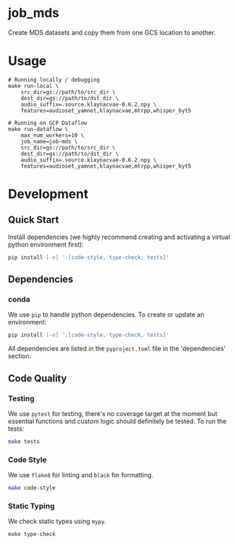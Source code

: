# job_mds

Create MDS datasets and copy them from one GCS location to another.

# Usage
```
# Running locally / debugging
make run-local \
    src_dir=gs://path/to/src_dir \
    dest_dir=gs://path/to/dst_dir \
    audio_suffix=.source.klaynacvae-0.6.2.npy \
    features=audioset_yamnet,klaynacvae,mtrpp,whisper_byt5

# Running on GCP Dataflow
make run-dataflow \
    max_num_workers=10 \
    job_name=job-mds \
    src_dir=gs://path/to/src_dir \
    dest_dir=gs://path/to/dst_dir \
    audio_suffix=.source.klaynacvae-0.6.2.npy \
    features=audioset_yamnet,klaynacvae,mtrpp,whisper_byt5
```

# Development
## Quick Start
Install dependencies (we highly recommend creating and activating a virtual
python environment first):

```sh
pip install [-e] '.[code-style, type-check, tests]'
```

## Dependencies
### conda
We use `pip` to handle python dependencies.  To create or update an environment:

```sh
pip install [-e] '.[code-style, type-check, tests]'
```

All dependencies are listed in the `pyproject.toml` file in the 'dependencies'
section.

## Code Quality
### Testing
We use `pytest` for testing, there's no coverage target at the moment but
essential functions and custom logic should definitely be tested. To run the
tests:
```sh
make tests
```

### Code Style
We use `flake8` for linting and `black` for formatting.

```sh
make code-style
```

### Static Typing
We check static types using `mypy`.
```sh
make type-check
```
